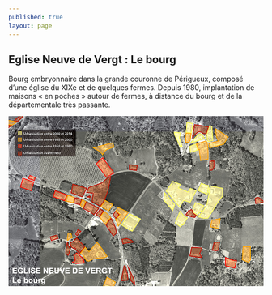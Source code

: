 ```yaml
---
published: true
layout: page
---
```


## Eglise Neuve de Vergt : Le bourg

Bourg embryonnaire dans la grande couronne de Périgueux, composé d’une église du XIXe et de quelques fermes. Depuis 1980, implantation de maisons « en poches » autour de fermes, à distance du bourg et de la départementale très passante.

![](/data/images/20/histoire/20_HISTOIRE_POPUP_1.jpg)